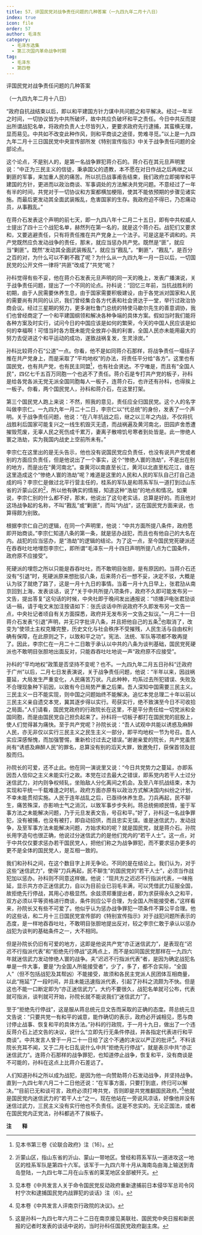 ```yaml
---
title: 57、评国民党对战争责任问题的几种答案（一九四九年二月十八日）
index: true
icon: file
order: 57
author: 毛泽东
category:
  - 毛泽东选集
  - 第三次国内革命战争时期
tag:
  - 毛泽东
  - 第四卷
---
```


评国民党对战争责任问题的几种答案

（一九四九年二月十八日）

“政府自抗战结束以后，即以和平建国方针力谋中共问题之和平解决。经过一年半之时间，一切协议皆为中共所破坏，故中共应负破坏和平之责任。今日中共反而提出所谓战犯名单，将政府负责人士尽皆列入，更要求政府先行逮捕，其蛮横无理，显而易见。中共如不改变此种作风，则和平商谈之途径，势难寻觅。”以上是一九四九年二月十三日国民党中央宣传部所发《特别宣传指示》中关于战争责任问题的全部论点。

这个论点，不是别人的，是第一名战争罪犯蒋介石的。蒋介石在其元旦声明里说：“中正为三民主义的信徒，秉承国父的遗教，本不愿在对日作战之后再继之以剿匪的军事，来加重人民的痛苦。所以抗日战事甫告结束，我们政府立即揭举和平建国的方针，更进而以政治商谈、军事调处的方法解决共党问题。不意经过了一年有半的时间，共党对于一切协议和方案都横加梗阻，使其不能依预期的步骤见诸实施。而最后更发动其全面武装叛乱，危害国家的生存。我政府迫不得已，乃忍痛动员，从事戡乱。”

在蒋介石发表这个声明的前七天，即一九四八年十二月二十五日，即有中共权威人士提出了四十三个战犯名单，赫然列在第一名的，就是这个蒋介石。战犯们又要求和，又要逃避责任，只有将责任推在共产党身上一个法子。可是这是不调和的。共产党既然应负发动战争的责任，那末，就应当惩办共产党。既然是“匪”，就应当“剿匪”。既然“发动其全面武装叛乱”，就应当“戡乱”。“剿匪”，“戡乱”，是百分之百的对，为什么可以不剿不戡了呢？为什么从一九四九年一月一日以后，一切国民党的公开文件一律将“共匪”改成了“共党”呢？

孙科觉得有些不妥，他在蒋介石发表元旦声明的同一天的晚上，发表广播演说，关于战争责任问题，提出了一个不同的论点。孙科说：“回忆三年前，当抗战胜利的初期，由于人民需要休养生息，由于国家需要积极建设，由于各党派对国家和人民的需要尚有共同的认识，我们曾经集合各方代表和社会贤达于一堂，举行过政治协商会议。经过三星期的努力，更多谢杜鲁门总统的特使马歇尔先生的善意调协，我们也曾经商定了一个和平建国纲领和解决各种争端的具体方案。假如当时我们能将各种方案及时实行，试问今日的中国应该是如何的繁荣，今天的中国人民应该是如何的幸福啊！可惜当时各方既未能完全放弃小我的利害，全国人民亦未能用最大的努力去促进这个和平运动的成功，遂致战祸复发，生灵涂炭。”

孙科比较蒋介石“公道”一点。你看，他不是如同蒋介石那样，将战争责任一塌括子推在共产党身上，而是采取了“平均地权”的办法，将责任平分给“各方”。这里也有国民党，也有共产党，也有民主同盟[^1]，也有社会贤达。不宁唯是，而且有“全国人民”，四亿七千五百万同胞一个也逃不了责任。蒋介石是专打共产党的板子，孙科是给各党各派无党无派全国同胞每人一板子，连蒋介石，也许还有孙科，也得挨上一板子。你看，两个国民党人，孙科和蒋介石，在这里打架。

第三个国民党人跑上来说：不然，照我的意见，责任应全归国民党。这个人的名字叫做李宗仁。一九四九年一月二十二日，李宗仁以“代总统”的身份，发表了一个声明。关于战争责任问题，他说：“在八年抗战之后，继之以三年之内战，不仅将抗战胜利后国家可能复兴之一线生机毁灭无遗，而战祸遍及黄河南北，田园庐舍悉遭摧毁荒废，无辜人民之死伤成千累万，妻离子散啼饥号寒者到处皆是。此一惨绝人寰之浩劫，实为我国内战史上空前所未有。”

李宗仁在这里出的是无头告示，他也没有说国民党应负责任，也没有说共产党或者别的方面应负责任，但是他说出了一个事实，这个“惨绝人寰的浩劫”，不是出在别的地方，而是出在“黄河南北”。查黄河以南直至长江，黄河以北直至松花江，谁在这里造成这个“惨绝人寰的浩劫”呢？难道是这里的人民和人民的军队自己打自己造成的吗？李宗仁是做过北平行营主任的，桂系的军队是和蒋系军队一道打到过山东省的沂蒙山区的[^2]，所以他有确实的情报，知道这种“浩劫”的地点和情况。如果说，李宗仁别的什么都不好，那末，他说出了这句老实话，总算是好的。而且他对这场战争起的名称，不叫“戡乱”或“剿匪”，而叫“内战”，这在国民党方面来说，也算得颇为别致。

根据李宗仁自己的逻辑，在同一个声明里，他说：“中共方面所提八条件，政府愿即开始商谈。”李宗仁知道八条的第一条，就是惩办战犯，而且也有他自己的大名在内。战犯的应当惩办，是“浩劫”的逻辑的结论。为了这一点，至今国民党死硬派还在吞吞吐吐地埋怨李宗仁，即所谓“毛泽东一月十四日声明所提八点为亡国条件，政府原不应接受”。

死硬派的埋怨之所以只能是吞吞吐吐，而不敢明目张胆，是有原因的。当蒋介石还没有“引退”时，死硬派原来想批驳八条，后来蒋介石一想不妥，决定不驳，大概是认为驳了就绝了路了，这是一月十九日的事情。当着一月十九日早上，张君劢从南京回到上海，发表谈话，说了“关于中共所提八项条件，政府不久即可能发布另一文告，提出答复”这句话的时候，中央社即于晚间发出通报说：“顷播沪电张君劢谈话一稿，请于电文末加注按语如下：张氏谈话中所说政府不久即发布另一文告一点，中央社记者顷自有关方面探悉，政府并无发布另一文告之拟议。”一月二十一日蒋介石发表“引退”声明，并无只字批评八条，并且把他自己的五条[^3]也取消了，改变为“使领土主权克臻完整，历史文化与社会秩序不受摧残，人民生活与自由权利确有保障，在此原则之下，以致和平之功”。宪法、法统、军队等项都不敢再提了。因此，李宗仁在一月二十二日敢于承认以中共的八条为谈判基础，国民党死硬派也不敢明目张胆地出面反对，只能吞吞吐吐地说一声“政府原不应接受”。

孙科的“平均地权”政策是否坚持不变呢？也不。一九四九年二月五日孙科“迁政府于广州”以后，二月七日发表演说，关于战争责任问题，他说：“半年以来，因战祸蔓延，大局发生严重变化，人民痛苦万状。凡此种种，均系过去所犯错误、失败及不合理现象种下前因，以致有今日局势严重之后果。吾人深知中国需要三民主义。三民主义一日不能实现，则中国之问题始终不能解决。追忆本党总理二十年以前以三民主义亲自遗交本党，冀其逐步得以实行。苟获实行，绝不致演至今日不可收拾之局面。”人们请看，国民党政府的行政院长在这里，不是平分责任给一切党派和全国同胞，而是由国民党自己担负起来了。孙科将一切板子都打在国民党的屁股上，使人们觉得甚为痛快。至于共产党呢？孙院长说：“吾人试观中共能以诱惑及麻醉人民，亦无非仅以实行三民主义之民生主义一部分，即平均地权一节为号召。吾人实应深感惭愧，而加强警惕，重新检讨过去之错误。”谢谢亲爱的院长，共产党虽然尚有“诱惑及麻醉人民”的罪名，总算没有别的滔天大罪，致邀免打，获保首领及屁股而归。

孙院长的可爱，还不止此。他在同一演说里又说：“今日共党势力之蔓延，亦即系因吾人信仰之主义未能实行之故。本党在过去最大之错误，即系党内若干人士过分迷信武力，对内则争权倾轧，坐贻敌人分化离间之机会。及至八年抗战结束，本为实现和平统一千载难逢之时机，政府方面亦原有以政治方式解决国内纠纷之计划，不幸未能贯彻实施。人民于连年战乱之后，已亟待休养生息。刀兵再起，民不聊生，痛苦殊深，亦影响士气之消沉，以致军事步步失利。蒋总统俯顺民情，鉴于军事方法之未能解决问题，乃于元旦发表文告，号召和平。”好了，孙科这一名战争罪犯，没有被捕，也没有被打，即自动招供，而且忠实无误。谁是迷信武力，发动战争，及至军事方法未能解决问题，方始求和的呢？就是国民党，就是蒋介石。孙院长用字造句也很正确，他说过分迷信武力的是他们党内的“若干人士”。这一点，对于中共仅仅要求惩办若干国民党人，把他们称之为战争罪犯，而不要求惩办更多的更不是全体的国民党人，是互相一致的。

我们和孙科之间，在这个数目字上并无争论。不同的是在结论上。我们认为，对于这些“迷信武力”，使得“刀兵再起，民不聊生”的国民党的“若干人士”，必须当作战犯加以惩办。孙科则不同意这样做。他说：“现共方之迟迟不行指派代表，一味拖延，显示共方亦正迷信武力，自以为目前业已羽毛丰满，可以凭借武力征服全国，故拒绝先行停战，其用心亦极显然。余兹须郑重提出者，即为求获得永久之和平，双方必须以平等资格进行商谈，条件则应公平合理，为全国人所能接受者。”这样看来，孙院长又有些不可爱了。他似乎认为惩办战争罪犯一项条件不算公平合理。他的这些话，和二月十三日国民党宣传部的《特别宣传指示》对于战犯问题所表示的态度，是一样地吞吞吐吐，不敢明目张胆地提出反对，较之李宗仁敢于承认以惩办战犯为谈判的基础条件之一，大不相同。

但是孙院长仍旧有可爱的地方，这即是他说共产党“亦正迷信武力”，是表现在“迟迟不行指派代表”和“拒绝先行停战”这两点上，而不是如同国民党那样在一九四六年就迷信武力发动惨绝人寰的战争。夫“迟迟不行指派代表”者，是因为确定战犯名单是一件大事，要是“为全国人所能接受者”，少了，多了，都不合实际，“全国人”（但不包括战犯及其帮凶）不能接受，故须和各民主党派人民团体互相商量，以此“拖延”了一段时间，并且未能迅速指派代表，引起了孙科之流颇为不快。但是这也不能一口断定即为“亦正迷信武力”。大约不要很久，战犯名单就可公布，代表就可指派，谈判就可开始，孙院长就不能说我们“迷信武力”了。

至于“拒绝先行停战”，这是服从蒋总统元旦文告而采取的正确的态度。蒋总统元旦文告说：“只要共党一有和平的诚意，能作确切的表示，政府必开诚相见，愿与商讨停止战事、恢复和平的具体方法。”孙科的行政院，于一月十九日，做出了一个违反蒋介石上述文告的决议，说什么“立即先行无条件停战，并各指定代表进行和平商谈”。中共发言人曾于一月二十一日给了这个不通的决议以严正的批评[^4]。不料该院长充耳不闻，又于二月七日乱说什么中共“拒绝先行停战”，就是表示中共“亦正迷信武力”。连蒋介石那样的战争罪犯，也知道停止战争，恢复和平，没有商谈是不可能的，孙科在这点上比蒋介石差远了。

人们知道孙科之所以成为战犯，是因为他一向赞助蒋介石发动战争，并坚持战争。直到一九四七年六月二十二日他还说：“在军事方面，只要打到底，终归可以解决。”“目前已无和谈可言，政府必须打垮共党，否则即是共党推翻国民政府。”[^5]他就是国民党内迷信武力的“若干人士”之一。现在他站在一旁说风凉话，好像他并没有迷信过武力，三民主义没有实行他也不负责任。这是不忠实的。无论正国法，或者在国民党内正党法，孙科都逃不了挨板子。

**注　　释**  

[^1]: 见本书第三卷《论联合政府》注〔16〕。

[^2]:沂蒙山区，指山东省的沂山、蒙山一带地区。曾经和蒋系军队一道进攻这一地区的桂系军队是第四十六军。该军于一九四六年十月从海南岛由海上输送到青岛登陆，一九四七年二月在山东省的莱芜地区全部被歼灭。

[^3]: 见本卷《中共发言人关于命令国民党反动政府重新逮捕前日本侵华军总司令冈村宁次和逮捕国民党内战罪犯的谈话》注〔6〕。

[^4]:见本卷《中共发言人评南京行政院的决议》。

[^5]:这是孙科一九四七年六月二十二日在南京接见美联社、国民党中央日报和新民报的记者时发表的谈话中说的，当时孙科任国民党政府副主席。
